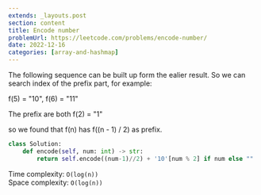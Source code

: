 ```yaml
---
extends: _layouts.post
section: content
title: Encode number
problemUrl: https://leetcode.com/problems/encode-number/
date: 2022-12-16
categories: [array-and-hashmap]
---
```


The following sequence can be built up form the ealier result. So we can search index of the prefix part, for example:

f(5) = "10", f(6) = "11"

The prefix are both f(2) = "1"

so we found that f(n) has f((n - 1) / 2) as prefix.

```python
class Solution:
    def encode(self, num: int) -> str:
        return self.encode((num-1)//2) + '10'[num % 2] if num else ""
```

Time complexity: `O(log(n))` <br/>
Space complexity: `O(log(n))`